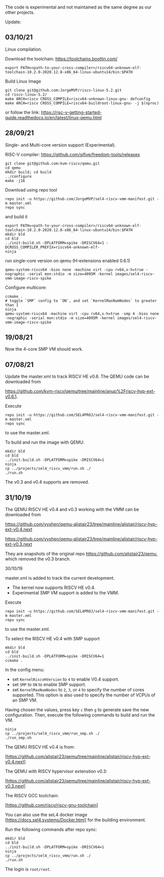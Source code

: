 The code is experimental and not maintained as the same degree as our other projects.

Update:

## 03/10/21

Linux compilation.

Download the toolchain: https://toolchains.bootlin.com/
```console
export PATH=<path-to-your-cross-compiler>/riscv64-unknown-elf-toolchain-10.2.0-2020.12.8-x86_64-linux-ubuntu14/bin:$PATH
```

Build Linux Image
```console
git clone git@github.com:JorgeMVP/riscv-linux-5.2.git
cd riscv-linux-5.2/
make ARCH=riscv CROSS_COMPILE=riscv64-unknown-linux-gnu- defconfig
make ARCH=riscv CROSS_COMPILE=riscv64-buildroot-linux-gnu- -j $(nproc)
```

or follow the link: https://risc-v-getting-started-guide.readthedocs.io/en/latest/linux-qemu.html

## 28/09/21
Single- and Multi-core version support (Experimental).

RISC-V compiler: https://github.com/sifive/freedom-tools/releases

```console
git clone git@github.com:kvm-riscv/qemu.git
cd qemu
mkdir build; cd build
../configure
make -j16
```

Download using repo tool
```console
repo init -u https://github.com/JorgeMVP/sel4-riscv-vmm-manifest.git -m master.xml
repo sync
```

and build it
```console
export PATH=<path-to-your-cross-compiler>/riscv64-unknown-elf-toolchain-10.2.0-2020.12.8-x86_64-linux-ubuntu14/bin:$PATH
mkdir bld
cd bld
../init-build.sh -DPLATFORM=spike -DRISCV64=1 -DCROSS_COMPILER_PREFIX=riscv64-unknown-elf-
ninja
```

run single-core version on qemu (H-extensions enabled 0.6.1)
```console
qemu-system-riscv64 -bios none -machine virt -cpu rv64,x-h=true -nographic -serial mon:stdio -m size=4095M -kernel images/sel4-riscv-vmm-image-riscv-spike
```

Configure multicore:
```console
ccmake .
# toggle `SMP` config to `ON`, and set `KernelMaxNumNodes` to greater than 1
ninja
qemu-system-riscv64 -machine virt -cpu rv64,x-h=true -smp 4 -bios none -nographic -serial mon:stdio -m size=4095M -kernel images/sel4-riscv-vmm-image-riscv-spike
```


## 19/08/21
Now the 4-core SMP VM should work.

## 07/08/21

Update the master.xml to track RISCV HE v0.6. The QEMU code can be downloaded from

<https://github.com/kvm-riscv/qemu/tree/mainline/anup%2Friscv-hyp-ext-v0.6.1>.

Execute
```console
repo init -u https://github.com/SEL4PROJ/sel4-riscv-vmm-manifest.git -m master.xml
repo sync
```
to use the master.xml.


To build and run the image with QEMU:
```console
mkdir bld
cd bld
../init-build.sh -DPLATFORM=spike -DRISCV64=1
ninja
cp ../projects/sel4_riscv_vmm/run.sh ./
./run.sh
```

The v0.3 and v0.4 supports are removed.



## 31/10/19

The QEMU RISCV HE v0.4 and v0.3 working with the VMM can be downloaded from

<https://github.com/yyshen/qemu-alistair23/tree/mainline/alistair/riscv-hyp-ext-v0.4.next>

<https://github.com/yyshen/qemu-alistair23/tree/mainline/alistair/riscv-hyp-ext-v0.3.next>

They are snapshots of the original repo <https://github.com/alistair23/qemu>, which removed the
v0.3 branch.


30/10/19

master.xml is added to track the current development.
* The kernel now supports RISCV HE v0.4.
* Experimental SMP VM support is added to the VMM.

Execute
```console
repo init -u https://github.com/SEL4PROJ/sel4-riscv-vmm-manifest.git -m master.xml
repo sync
```
to use the master.xml.

To select the RISCV HE v0.4 with SMP support
```console
mkdir bld
cd bld
../init-build.sh -DPLATFORM=spike -DRISCV64=1
ccmake .
```
In the config menu:
* set `KernelRiscvHVersion` to `4` to enable V0.4 support.
* set `SMP` to `ON` to enable SMP support.
* set `KernelMaxNumNodes` to `2`, `3`, or `4` to specify the number of cores supported.
This option is also used to specify the number of VCPUs of an SMP VM.

Having chosen the values, press key `c` then `g` to generate save the new configuration.
Then, execute the following commands to build and run the VM.

```console
ninja
cp ../projects/sel4_riscv_vmm/run_smp.sh ./
./run_smp.sh
```

The QEMU RISCV HE v0.4 is from:

[https://github.com/alistair23/qemu/tree/mainline/alistair/riscv-hyp-ext-v0.4.next]


The QEMU with RISCV hypervisor extenstion v0.3:

[https://github.com/alistair23/qemu/tree/mainline/alistair/riscv-hyp-ext-v0.3.next]

The RISCV GCC toolchain:

[https://github.com/riscv/riscv-gnu-toolchain]

You can also use the seL4 docker image [https://docs.sel4.systems/Docker.html] for the building environment.

Run the following commands after repo sync:

```console
mkdir bld
cd bld
../init-build.sh -DPLATFORM=spike -DRISCV64=1
ninja
cp ../projects/sel4_riscv_vmm/run.sh ./
./run.sh
```

The login is `root/root`.
